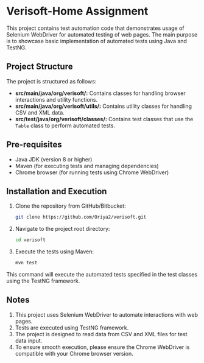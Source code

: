 # Verisoft-Home Assignment

This project contains test automation code that demonstrates usage of Selenium WebDriver for automated testing of web pages. The main purpose is to showcase basic implementation of automated tests using Java and TestNG.

## Project Structure

The project is structured as follows:

- **src/main/java/org/verisoft/:** Contains classes for handling browser interactions and utility functions.
- **src/main/java/org/verisoft/utils/:** Contains utility classes for handling CSV and XML data.
- **src/test/java/org/verisoft/classes/:** Contains test classes that use the `Table` class to perform automated tests.

## Pre-requisites

- Java JDK (version 8 or higher)
- Maven (for executing tests and managing dependencies)
- Chrome browser (for running tests using Chrome WebDriver)

## Installation and Execution

1. Clone the repository from GitHub/Bitbucket:

    ```bash
    git clone https://github.com/Oriya2/verisoft.git
    ```

2. Navigate to the project root directory:

    ```bash
    cd verisoft
    ```

3. Execute the tests using Maven:

    ```bash
    mvn test
    ```

This command will execute the automated tests specified in the test classes using the TestNG framework.

## Notes

1. This project uses Selenium WebDriver to automate interactions with web pages.
2. Tests are executed using TestNG framework.
4. The project is designed to read data from CSV and XML files for test data input.
5. To ensure smooth execution, please ensure the Chrome WebDriver is compatible with your Chrome browser version.
